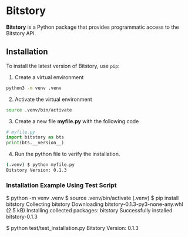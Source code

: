 # Bitstory

**Bitstory** is a Python package that provides programmatic access to the Bitstory API.

## Installation

To install the latest version of Bitstory, use `pip`:

1. Create a virtual environment 
```bash
python3 -m venv .venv
```

2. Activate the virtual environment
```bash
source .venv/bin/activate
```

3. Create a new file __myfile.py__ with the following code
```Python
# myfile.py
import bitstory as bts
print(bts.__version__)
```

4. Run the python file to verify the installation.
```bash
(.venv) $ python myfile.py 
Bitstory Version: 0.1.3
```

### Installation Example Using Test Script
$ python -m venv .venv
$ source .venv/bin/activate
(.venv) $ pip install bitstory
Collecting bitstory
  Downloading bitstory-0.1.3-py3-none-any.whl (2.5 kB)
Installing collected packages: bitstory
Successfully installed bitstory-0.1.3

$ python test/test_installation.py 
Bitstory Version: 0.1.3






